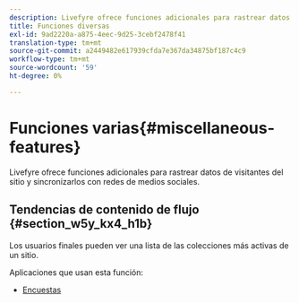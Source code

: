 ```yaml
---
description: Livefyre ofrece funciones adicionales para rastrear datos de visitantes del sitio y sincronizarlos con redes de medios sociales.
title: Funciones diversas
exl-id: 9ad2220a-a875-4eec-9d25-3cebf2478f41
translation-type: tm+mt
source-git-commit: a2449482e617939cfda7e367da34875bf187c4c9
workflow-type: tm+mt
source-wordcount: '59'
ht-degree: 0%

---
```


# Funciones varias{#miscellaneous-features}

Livefyre ofrece funciones adicionales para rastrear datos de visitantes del sitio y sincronizarlos con redes de medios sociales.

## Tendencias de contenido de flujo {#section_w5y_kx4_h1b}

Los usuarios finales pueden ver una lista de las colecciones más activas de un sitio.

Aplicaciones que usan esta función:

* [Encuestas](../c-about-apps/c-polls-app/c-polls-app.md#c_polls_app)
